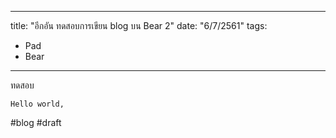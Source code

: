 - - - -
title: "อีกอัน ทดสอบการเขียน blog บน Bear 2"
date: "6/7/2561"
tags:
* Pad
* Bear
- - - -

ทดสอบ

```
Hello world,
```

#blog #draft
